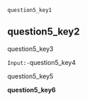 ```ngMeta
question5_key1
```
## question5_key2
question5_key3



`Input:-`question5_key4

question5_key5

**question5_key6**

